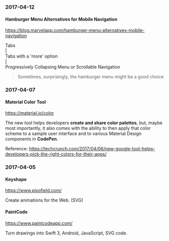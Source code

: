 ### 2017-04-12

#### Hamburger Menu Alternatives for Mobile Navigation

https://blog.marvelapp.com/hamburger-menu-alternatives-mobile-navigation

Tabs  
|  
Tabs with a 'more' option  
|  
Progressively Collapsing Menu or Scrollable Navigation

> Sometimes, surprisingly, the hamburger menu might be a good choice


### 2017-04-07

#### Material Color Tool

https://material.io/color

The new tool helps developers **create and share color palettes**, but, maybe most importantly, it also comes with the ability to then apply that color scheme to a sample user interface and to various Material Design components in **CodePen**.

Reference: https://techcrunch.com/2017/04/06/new-google-tool-helps-developers-pick-the-right-colors-for-their-apps/


### 2017-04-05

#### Keyshape

https://www.pixofield.com/

Create animations for the Web. (SVG)

#### PaintCode

https://www.paintcodeapp.com/

Turn drawings into Swift 3, Android, JavaScript, SVG code.